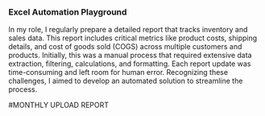 ### **Excel Automation Playground**



In my role, I regularly prepare a detailed report that tracks inventory and sales data. This report includes critical metrics like product costs, shipping details, and cost of goods sold (COGS) across multiple customers and products. Initially, this was a manual process that required extensive data extraction, filtering, calculations, and formatting. Each report update was time-consuming and left room for human error. Recognizing these challenges, I aimed to develop an automated solution to streamline the process.

  

#MONTHLY UPLOAD REPORT 